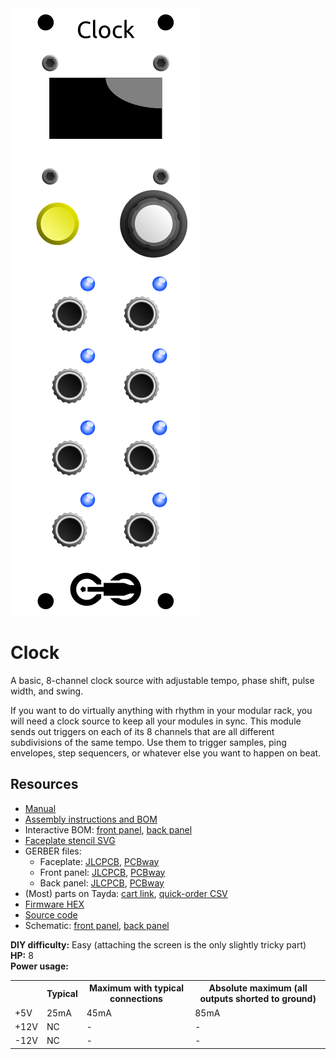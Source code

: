 <div class="fm-readme-container">
<div class="fm-row">

<img class="fm-readme-module-image" src="docs/images/clock_faceplate_display.svg" />

<div class="fm-readme-text">

<h1>Clock</h1>

<p>A basic, 8-channel clock source with adjustable tempo, phase shift, pulse width, and swing.</p>

<p>If you want to do virtually anything with rhythm in your modular rack, you will need a clock source to keep all your modules in sync. This module sends out triggers on each of its 8 channels that are all different subdivisions of the same tempo. Use them to trigger samples, ping envelopes, step sequencers, or whatever else you want to happen on beat.</p>

<h2>Resources</h2>

<ul>
  <li><a href="https://quinnfreedman.github.io/fm-artifacts/Clock/clock_manual.pdf">Manual</a></li>
  <li><a href="https://quinnfreedman.github.io/modular/modules/Clock/docs/assembly_instructions">Assembly instructions and BOM</a></li>
  <li>Interactive BOM: <a href="https://quinnfreedman.github.io/fm-artifacts/Clock/clock_front_pcb_interactive_bom.html">front panel</a>, <a href="https://quinnfreedman.github.io/fm-artifacts/Clock/clock_back_pcb_interactive_bom.html">back panel</a></li>
  <li><a href="https://quinnfreedman.github.io/fm-artifacts/Clock/clock_faceplate.svg">Faceplate stencil SVG</a></li>
  <li>GERBER files:
    <ul>
      <li>Faceplate: <a href="https://quinnfreedman.github.io/fm-artifacts/Clock/clock_faceplate_jlcpcb.zip">JLCPCB</a>, <a href="https://quinnfreedman.github.io/fm-artifacts/Clock/clock_faceplate_pcbway.zip">PCBway</a></li>
      <li>Front panel: <a href="https://quinnfreedman.github.io/fm-artifacts/Clock/clock_front_jlcpcb.zip">JLCPCB</a>, <a href="https://quinnfreedman.github.io/fm-artifacts/Clock/clock_front_pcbway.zip">PCBway</a></li>
      <li>Back panel: <a href="https://quinnfreedman.github.io/fm-artifacts/Clock/clock_back_jlcpcb.zip">JLCPCB</a>, <a href="https://quinnfreedman.github.io/fm-artifacts/Clock/clock_back_pcbway.zip">PCBway</a></li>
    </ul>
  </li>
  <li>(Most) parts on Tayda: <a href="https://www.taydaelectronics.com/savecartpro/index/savenewquote/qid/82040858402">cart link</a>, <a href="https://freemodular.org/modules/Clock/fm_clock_tayda_bom.csv">quick-order CSV</a></li>
  <li><a href="https://quinnfreedman.github.io/fm-artifacts/Clock/fm-clock.hex">Firmware HEX</a></li>
  <li><a href="https://github.com/QuinnFreedman/modular/tree/main/modules/Clock">Source code</a></li>
  <li>Schematic: <a href="https://quinnfreedman.github.io/fm-artifacts/Clock/clock_front_schematic.pdf">front panel</a>, <a href="https://quinnfreedman.github.io/fm-artifacts/Clock/clock_back_schematic.pdf">back panel</a></li>
</ul>

</div>
</div>

<b>DIY difficulty:</b> Easy (attaching the screen is the only slightly tricky part)<br>
<b>HP:</b> 8<br>
<b>Power usage:</b>
<table class="fm-current-table">
  <tr>
    <th></th>
    <th>Typical</th>
    <th>Maximum with typical connections</th>
    <th>Absolute maximum (all outputs shorted to ground)</th>
  </tr>
  <tr>
    <td>+5V</td>
    <td>25mA</td>
    <td>45mA</td>
    <td>85mA</td>
  </tr>
  <tr>
    <td>+12V</td>
    <td>NC</td>
    <td>-</td>
    <td>-</td>
  </tr>
  <tr>
    <td>-12V</td>
    <td>NC</td>
    <td>-</td>
    <td>-</td>
  </tr>
</table>

</div>
